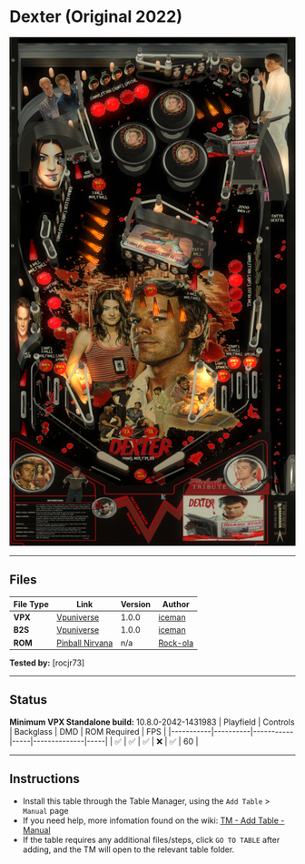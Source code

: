 # Dexter (Original 2022)

![Table Preview](../../images/vpx-dexter.png)

---

## Files
| File Type | Link | Version | Author | 
|-----------|--------|----------|--------------|
| **VPX** |  [Vpuniverse](https://vpuniverse.com/files/file/11395-dexter) | 1.0.0 |  [iceman](https://vpuniverse.com/profile/4306-icepinball/)
| **B2S** |  [Vpuniverse](https://vpuniverse.com/files/file/11395-dexter) | 1.0.0 |  [iceman](https://vpuniverse.com/profile/4306-icepinball/)
| **ROM** |  [Pinball Nirvana](https://pinballnirvana.com/forums/resources/dvlsdre.1744/) | n/a | [Rock-ola](https://pinballnirvana.com/forums/members/rock-ola.1/)

**Tested by:** [rocjr73]

---

## Status 
**Minimum VPX Standalone build:** 10.8.0-2042-1431983
| Playfield | Controls | Backglass | DMD | ROM Required | FPS | 
|-----------|----------|-----------|-----|--------------|-----|
| :white_check_mark: | :white_check_mark: | :white_check_mark: | :x: | :white_check_mark: | 60 |

---

## Instructions

- Install this table through the Table Manager, using the `Add Table` > `Manual` page
- If you need help, more infomation found on the wiki: [TM - Add Table - Manual](https://github.com/LegendsUnchained/vpx-standalone-alp4k/wiki/%5B04%5D-%F0%9F%A7%A1-TM-%E2%80%90-Other-Features#add-table---manual)
- If the table requires any additional files/steps, click `GO TO TABLE` after adding, and the TM will open to the relevant table folder.

